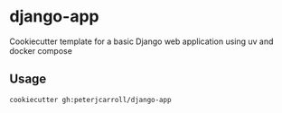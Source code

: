 # django-app
Cookiecutter template for a basic Django web application using uv and docker compose

## Usage
```
cookiecutter gh:peterjcarroll/django-app
```